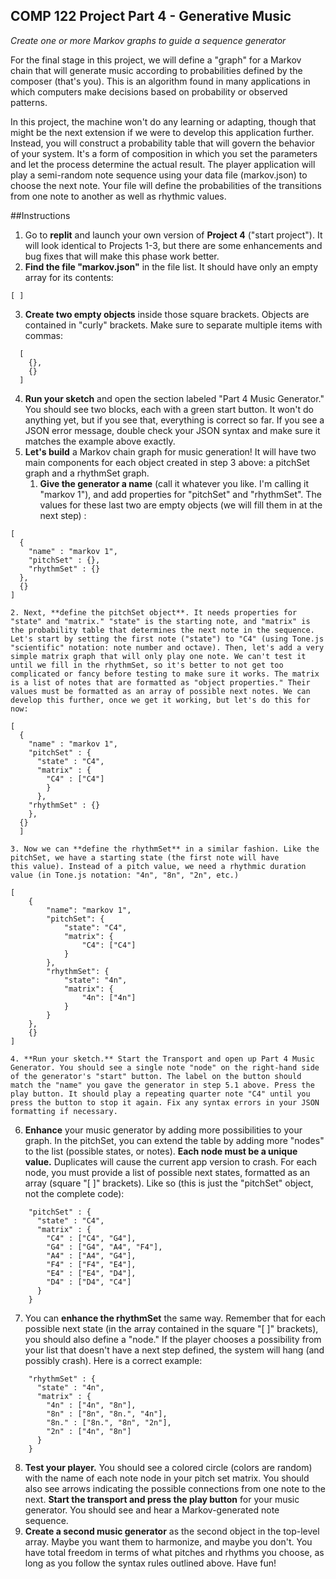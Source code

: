 ## COMP 122 Project Part 4 - Generative Music
*Create one or more Markov graphs to guide a sequence generator*

For the final stage in this project, we will define a "graph" for a Markov chain that will generate music according to probabilities defined by the composer (that's you). This is an algorithm found in many applications in which computers make decisions based on probability or observed patterns. 

In this project, the machine won't do any learning or adapting, though that might be the next extension if we were to develop this application further. Instead, you will construct a probability table that will govern the behavior of your system. It's a form of composition in which you set the parameters and let the process determine the actual result. The player application will play a semi-random note sequence using your data file (markov.json) to choose the next note. Your file will define the probabilities of the transitions from one note to another as well as rhythmic values.

##Instructions

1. Go to **replit** and launch your own version of **Project 4** ("start project"). It will look identical to Projects 1-3, but there are some enhancements and bug fixes that will make this phase work better.
2. **Find the file "markov.json"** in the file list. It should have only an empty array for its contents:
``` 
[ ]
```
3. **Create two empty objects** inside those square brackets. Objects are contained in "curly" brackets. Make sure to separate multiple items with commas:
``` 
  [
    {},
    {}
  ]
```
4. **Run your sketch** and open the section labeled "Part 4 Music Generator." You should see two blocks, each with a green start button. It won't do anything yet, but if you see that, everything is correct so far. If you see a JSON error message, double check your JSON syntax and make sure it matches the example above exactly.
5. **Let's build** a Markov chain graph for music generation! It will have two main components for each object created in step 3 above: a pitchSet graph and a rhythmSet graph.
    1. **Give the generator a name** (call it whatever you like. I'm calling it "markov 1"), and add properties for "pitchSet" and "rhythmSet". The values for these last two are empty objects (we will fill them in at the next step) :
```  
[
  {
    "name" : "markov 1",
    "pitchSet" : {},
    "rhythmSet" : {}
  },
  {}
] 
```
    2. Next, **define the pitchSet object**. It needs properties for "state" and "matrix." "state" is the starting note, and "matrix" is the probability table that determines the next note in the sequence. Let's start by setting the first note ("state") to "C4" (using Tone.js "scientific" notation: note number and octave). Then, let's add a very simple matrix graph that will only play one note. We can't test it until we fill in the rhythmSet, so it's better to not get too complicated or fancy before testing to make sure it works. The matrix is a list of notes that are formatted as "object properties." Their values must be formatted as an array of possible next notes. We can develop this further, once we get it working, but let's do this for now: 
```
[
  {
    "name" : "markov 1",
    "pitchSet" : {
      "state" : "C4",
      "matrix" : {
        "C4" : ["C4"]
        }
      },
    "rhythmSet" : {}
    },
  {}
  ]
```
    3. Now we can **define the rhythmSet** in a similar fashion. Like the pitchSet, we have a starting state (the first note will have this value). Instead of a pitch value, we need a rhythmic duration value (in Tone.js notation: "4n", "8n", "2n", etc.)
``` 
[
    {
        "name": "markov 1",
        "pitchSet": {
            "state": "C4",
            "matrix": {
                "C4": ["C4"]
            }
        },
        "rhythmSet": {
            "state": "4n",
            "matrix": {
                "4n": ["4n"]
            }
        }
    },
    {}
]
```
    4. **Run your sketch.** Start the Transport and open up Part 4 Music Generator. You should see a single note "node" on the right-hand side of the generator's "start" button. The label on the button should match the "name" you gave the generator in step 5.1 above. Press the play button. It should play a repeating quarter note "C4" until you press the button to stop it again. Fix any syntax errors in your JSON formatting if necessary.
6. **Enhance** your music generator by adding more possibilities to your graph. In the pitchSet, you can extend the table by adding more "nodes" to the list (possible states, or notes). **Each node must be a unique value.** Duplicates will cause the current app version to crash. For each node, you must provide a list of possible next states, formatted as an array (square "[ ]" brackets). Like so (this is just the "pitchSet" object, not the complete code):
``` 
    "pitchSet" : {
      "state" : "C4",
      "matrix" : {
        "C4" : ["C4", "G4"],
        "G4" : ["G4", "A4", "F4"],
        "A4" : ["A4", "G4"],
        "F4" : ["F4", "E4"],
        "E4" : ["E4", "D4"],
        "D4" : ["D4", "C4"]
      }
    }
```
7. You can **enhance the rhythmSet** the same way. Remember that for each possible next state (in the array contained in the square "[ ]" brackets), you should also define a "node." If the player chooses a possibility from your list that doesn't have a next step defined, the system will hang (and possibly crash). Here is a correct example:
``` 
    "rhythmSet" : {
      "state" : "4n",
      "matrix" : {
        "4n" : ["4n", "8n"],
        "8n" : ["8n", "8n.", "4n"],
        "8n." : ["8n.", "8n", "2n"],
        "2n" : ["4n", "8n"]
      }
    }
```
8. **Test your player.** You should see a colored circle (colors are random) with the name of each note node in your pitch set matrix. You should also see arrows indicating the possible connections from one note to the next. **Start the transport and press the play button** for your music generator. You should see and hear a Markov-generated note sequence. 
9. **Create a second music generator** as the second object in the top-level array. Maybe you want them to harmonize, and maybe you don't. You have total freedom in terms of what pitches and rhythms you choose, as long as you follow the syntax rules outlined above. Have fun!


